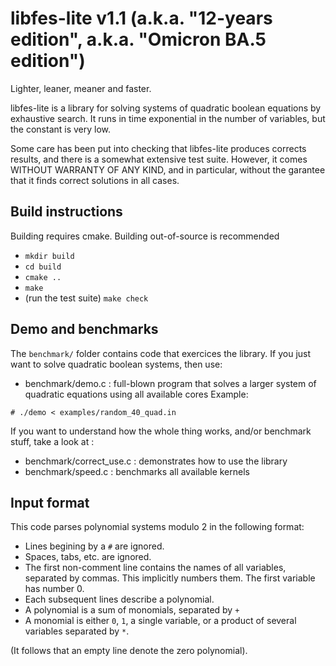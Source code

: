 # libfes-lite v1.1 (a.k.a. "12-years edition", a.k.a. "Omicron BA.5 edition")

Lighter, leaner, meaner and faster.

libfes-lite is a library for solving systems of quadratic boolean equations by
exhaustive search. It runs in time exponential in the number of variables, but
the constant is very low.

Some care has been put into checking that libfes-lite produces corrects
results, and there is a somewhat extensive test suite. However, it comes
WITHOUT WARRANTY OF ANY KIND, and in particular, without the garantee that it
finds correct solutions in all cases.


## Build instructions

Building requires cmake. Building out-of-source is recommended

- `mkdir build`
- `cd build`
- `cmake ..`
- `make`
- (run the test suite) `make check`

## Demo and benchmarks

The `benchmark/` folder contains code that exercices the library. If you just
want to solve quadratic boolean systems, then use: 

- benchmark/demo.c        : full-blown program that solves a larger system of
                            quadratic equations using all available cores
Example:
```
# ./demo < examples/random_40_quad.in
```


If you want to understand how the whole thing works, and/or benchmark stuff, take a look at :

- benchmark/correct_use.c : demonstrates how to use the library
- benchmark/speed.c       : benchmarks all available kernels


## Input format

This code parses polynomial systems modulo 2 in the following format: 

+ Lines begining by a `#` are ignored.
+ Spaces, tabs, etc. are ignored.
+ The first non-comment line contains the names of all variables, separated 
  by commas.  This implicitly numbers them.  The first variable has number 0.
+ Each subsequent lines describe a polynomial.
+ A polynomial is a sum of monomials, separated by `+`
+ A monomial is either `0`, `1`, a single variable, or a product of several 
  variables separated by `*`.

(It follows that an empty line denote the zero polynomial).
